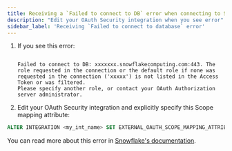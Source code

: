 ```yaml
---
title: Receiving a `Failed to connect to DB` error when connecting to Snowflake
description: "Edit your OAuth Security integration when you see error"
sidebar_label: 'Receiving `Failed to connect to database` error'
---
```


1. If you see this error: 

   ```shell
   
   Failed to connect to DB: xxxxxxx.snowflakecomputing.com:443. The role requested in the connection or the default role if none was requested in the connection ('xxxxx') is not listed in the Access Token or was filtered. 
   Please specify another role, or contact your OAuth Authorization server administrator.
   
   ```

2. Edit your OAuth Security integration and explicitly specify this Scope mapping attribute:

 ```sql
ALTER INTEGRATION <my_int_name> SET EXTERNAL_OAUTH_SCOPE_MAPPING_ATTRIBUTE = 'scp';
```

You can read more about this error in [Snowflake's documentation](https://community.snowflake.com/s/article/external-custom-oauth-error-the-role-requested-in-the-connection-is-not-listed-in-the-access-token).
